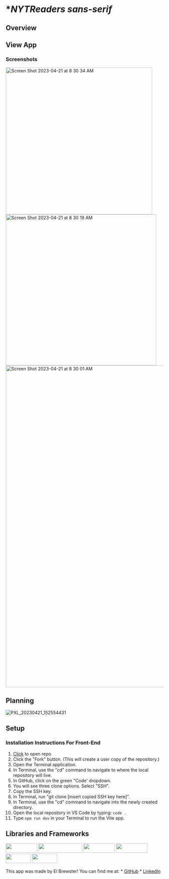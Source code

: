 # **NYTReaders *sans-serif** 

## **Overview**
## View App 
### Screenshots

<img width="467" alt="Screen Shot 2023-04-21 at 8 30 34 AM" src="https://user-images.githubusercontent.com/113723085/233676332-2757b4ec-38d2-409f-a8d2-da0c3e689617.png">

<img width="480" alt="Screen Shot 2023-04-21 at 8 30 19 AM" src="https://user-images.githubusercontent.com/113723085/233676342-fb89830a-97df-49b9-866b-a5efd3ca3812.png">

<img width="1023" alt="Screen Shot 2023-04-21 at 8 30 01 AM" src="https://user-images.githubusercontent.com/113723085/233676359-314025b6-ecf5-4741-b057-9caac11ef3c4.png">

## Planning
![PXL_20230421_152554431](https://user-images.githubusercontent.com/113723085/233675783-358927e5-c9a9-44cf-8ed9-a88c02d4c369.jpg)

## Setup
### Installation Instructions For Front-End
1. [Click](https://github.com/ElBrewster/NYTimesReader_sansserif) to open repo 
2. Click the "Fork" button. (This will create a user copy of the repository.)
3. Open the Terminal application.
4. In Terminal, use the "cd" command to navigate to where the local repository will live.
5. In GitHub, click on the green "Code' dropdown.
6. You will see three clone options. Select "SSH".
7. Copy the SSH key.
8. In Terminal, run "git clone [insert copied SSH key here]".
9. In Terminal, use the "cd" command to navigate into the newly created directory.
10. Open the local repository in VS Code by typing: `code .`
11. Type `npm run dev` in your Terminal to run the Vite app.

## Libraries and Frameworks
<div>
  <img src="https://img.shields.io/badge/-react-333333?logo=react&style=for-the-badge" width="100" height="30"/> 
  <img src="https://img.shields.io/badge/-react%20router-f44250?logo=react%20router&logoColor=white&style=for-the-badge" width="140" height="30"/>
  <img src="https://img.shields.io/badge/-cypress-007780?logo=cypress&logoColor=white&style=for-the-badge" width="100" height="30"/>
  <img src="https://img.shields.io/badge/-CSS3-315780?logo=css3&style=for-the-badge" width="100" height="30"/>
  <img src="https://img.shields.io/badge/-npm-c12127?logo=npm&logoColor=white&style=for-the-badge" width="80"  height="30"/>
  <img src="https://img.shields.io/badge/-vite-333333?logo=vite&style=for-the-badge" width="80" height="30"/>
</div>

This app was made by El Brewster! You can find me at:
    * [GitHub](https://github.com/ElBrewster)
    * [LinkedIn](https://www.linkedin.com/in/el-brewster-9817b0255/)

